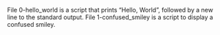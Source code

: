 File 0-hello_world is a script that prints “Hello, World”, followed by a new line to the standard output.
File 1-confused_smiley is a script to display a confused smiley.
